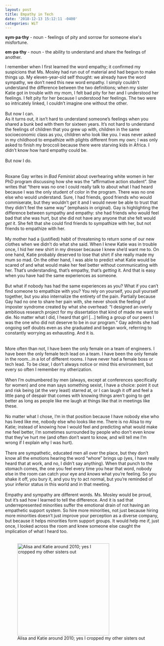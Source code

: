 ```yaml
---
layout: post
title: Empathy in Tech
date: '2018-12-13 15:12:11 -0400'
categories: WiT
---
```



**sym·pa·thy** - noun - feelings of pity and sorrow for someone else's misfortune.

**em·pa·thy** - noun - the ability to understand and share the feelings of another.

I remember when I first learned the word empathy; it confirmed my suspicions that Ms. Mosley had run out of material and had begun to make things up. My eleven-year-old self thought: we already have the word sympathy, we don’t need this new word empathy. I simply couldn’t understand the difference between the two definitions; when my sister Katie got in trouble with my mom, I felt bad pity for her and I understood her feelings. I felt pity for her because I understood her feelings. The two were so intricately linked, I couldn’t imagine one without the other.
<br><br>
But now I can.
<br>
	As it turns out, it isn’t hard to understand someone’s feelings when you shared a bunk bed with them for sixteen years. It’s not hard to understand the feelings of children that you grew up with, children in the same socioeconomic class as you, children who look like you. I was never asked in my childhood to empathize with plights different from my own; I was only asked to finish my broccoli because there were starving kids in Africa. I didn’t know how hard empathy could be.
<br><br>
But now I do.
<br><br><br>
	Roxane Gay writes in _Bad Feminist_ about overhearing white women in her PhD program discussing how she was the “affirmative action student”. She writes that “there was no one I could really talk to about what I had heard because I was the only student of color in the program. There was no one else who would understand. Sure, I had friends, good friends who would commiserate, but they wouldn’t _get_ it and I would never be able to trust that they didn’t feel the same way” (emphasis in original).  Gay is highlighting the difference between sympathy and empathy: she had friends who would feel bad that she was hurt, but she did not have any anyone that she felt would _get_ it. She felt that she could find friends to sympathize with her, but not friends to empathize with her. <br><br>
	My mother had a (justified) habit of threatening to return some of our new clothes when we didn’t do what she said. When I knew Katie was in trouble once, I hid her new shirt in my dresser because I knew she’d want me to. On one hand, Katie probably deserved to lose that shirt if she really made my mum so mad. On the other hand, I was able to predict what Katie would be scared of and what would make her feel better without communicating with her. That’s understanding, that’s empathy, that’s _getting_ it. And that is easy when you have had the same experiences as someone.<br><br>
	But what if nobody has had the same experiences as you? What if you can’t find someone to empathize with you? You rely on yourself, you pull yourself together, but you also internalize the entirety of the pain. Partially because Gay had no one to share her pain with, she never shook the feeling of imposter syndrome created by what she overhead: “I designed an overly ambitious research project for my dissertation that kind of made me want to die. No matter what I did, I heard that girl [...] telling a group of our peers I was the one who did not deserve to be in our program.”  Gay admits she had ongoing self doubts even as she graduated and began work, referring to constantly worrying as exhausting. And it is. <br><br><br>
	More often than not, I have been the only female on a team of engineers. I have been the only female tech lead on a team. I have been the only female in the room...in a lot of different rooms. I have never had a female boss or tech lead. To be clear, I don’t always notice or mind this environment, but every so often I remember my otherization.<br><br>
When I’m outnumbered by men (always, except at conferences specifically for women) and one man says something sexist, I have a choice: point it out and risk being (at the very least) starred at, or I can laugh it off and feel a little pang of despair that comes with knowing things aren’t going to get better as long as people like me laugh at things like that in meetings like these. <br><br>
	No matter what I chose, I’m in that position because I have nobody else who has lived like me, nobody else who looks like me.  There is no Alisa to my Katie; instead of knowing how I would feel and predicting what would make me feel better, I’m sometimes surrounded by people who don’t even know that they’ve hurt me (and often don’t want to know, and will tell me I’m wrong if I explain why I was hurt).<br><br>
	There are sympathetic, educated men all over the place, but they don’t know all the emotions hearing the word “whore” brings up (yes, I have really heard that at work, and no, I didn’t say anything). When that punch to the stomach comes, the one you feel every time you hear that word, nobody else in the room can catch your eye and _knows_ what you’re feeling. So you shake it off, you bury it, and you try to act normal, but you’re reminded of your inferior status in this world and in that meeting.<br><br>
	Empathy and sympathy are different words. Ms. Mosley would be proud, but it’s sad how I learned to tell the difference. And it is sad that underrepresented minorities suffer the emotional drain of not having an empathetic support system. So hire more minorities, not just because hiring more minorities doesn’t just improve your perception as a diverse company, but because it helps minorities form support groups. It would help me if, just once, I looked across the room and knew someone else caught the implication of what I heard too. <br><br>

<figure >
	<img src="https://github.com/alisaraa/alisaraa.github.io/blob/master/images/katie_alisa.jpg?raw=true" alt="Alisa and Katie around 2010; yes I cropped my other sisters out" height="300"><br>
Alisa and Katie around 2010; yes I cropped my other sisters out
	</figure>
	
